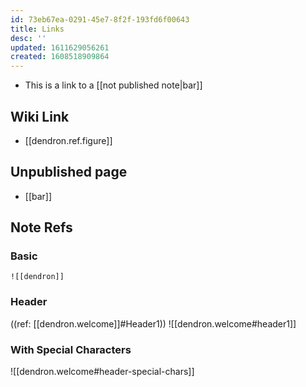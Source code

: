 ```yaml
---
id: 73eb67ea-0291-45e7-8f2f-193fd6f00643
title: Links
desc: ''
updated: 1611629056261
created: 1608518909864
---
```


- This is a link to a [[not published note|bar]]

## Wiki Link
- [[dendron.ref.figure]]

## Unpublished page

- [[bar]]

## Note Refs

### Basic
`![[dendron]]`

### Header

((ref: [[dendron.welcome]]#Header1))
![[dendron.welcome#header1]]

### With Special Characters
![[dendron.welcome#header-special-chars]]
